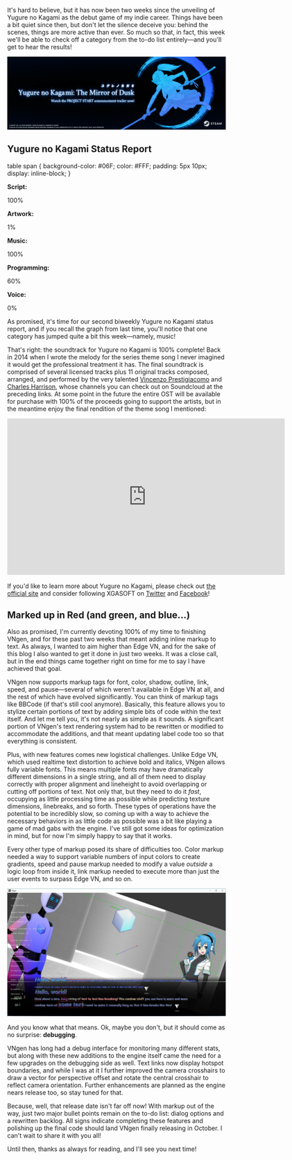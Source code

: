 <!--t Update 17 - Music to the Ears t-->
<!--tag 2017,archive,dev,thinkboxly,updates tag-->
<!--image /content/images/update-17-music-to-ears/update-banner-1024x512.jpg image-->
  
It's hard to believe, but it has now been two weeks since the unveiling of Yugure no Kagami as the debut game of my indie career. Things have been a bit quiet since then, but don't let the silence deceive you: behind the scenes, things are more active than ever. So much so that, in fact, this week we'll be able to check off a category from the to-do list entirely—and you'll get to hear the results!  
  
[![](/content/images/update-17-music-to-ears/banner-frontpage-1024x341.png)](/content/images/update-17-music-to-ears/http://www.ynkgame.com/)  

## Yugure no Kagami Status Report

table span { background-color: #06F; color: #FFF; padding: 5px 10px; display: inline-block; }  

**Script:**

100%

**Artwork:**

1%

**Music:**

100%

**Programming:**

60%

**Voice:**

0%

  
As promised, it's time for our second biweekly Yugure no Kagami status report, and if you recall the graph from last time, you'll notice that one category has jumped quite a bit this week—namely, music!  
  
That's right: the soundtrack for Yugure no Kagami is 100% complete! Back in 2014 when I wrote the melody for the series theme song I never imagined it would get the professional treatment it has. The final soundtrack is comprised of several licensed tracks plus 11 original tracks composed, arranged, and performed by the very talented [Vincenzo Prestigiacomo](https://soundcloud.com/vprestigiacomo) and [Charles Harrison](https://soundcloud.com/badxinton), whose channels you can check out on Soundcloud at the preceding links. At some point in the future the entire OST will be available for purchase with 100% of the proceeds going to support the artists, but in the meantime enjoy the final rendition of the theme song I mentioned:  
  

<iframe width="640" height="360" src="https://www.youtube.com/embed/uCRxlvkNCSo" frameborder="0" allowfullscreen></iframe>

  
If you'd like to learn more about Yugure no Kagami, please check out [the official site](https://www.xgasoft.com/) and consider following XGASOFT on [Twitter](https://twitter.com/xgasoft) and [Facebook](https://www.facebook.com/xgasoft/)!  
  

## Marked up in Red (and green, and blue...)

Also as promised, I'm currently devoting 100% of my time to finishing VNgen, and for these past two weeks that meant adding inline markup to text. As always, I wanted to aim higher than Edge VN, and for the sake of this blog I also wanted to get it done in just two weeks. It was a close call, but in the end things came together right on time for me to say I have achieved that goal.  
  
VNgen now supports markup tags for font, color, shadow, outline, link, speed, and pause—several of which weren't available in Edge VN at all, and the rest of which have evolved significantly. You can think of markup tags like BBCode (if that's still cool anymore). Basically, this feature allows you to stylize certain portions of text by adding simple bits of code within the text itself. And let me tell you, it's not nearly as simple as it sounds. A significant portion of VNgen's text rendering system had to be rewritten or modified to accommodate the additions, and that meant updating label code too so that everything is consistent.  
  
Plus, with new features comes new logistical challenges. Unlike Edge VN, which used realtime text distortion to achieve bold and italics, VNgen allows fully variable fonts. This means multiple fonts may have dramatically different dimensions in a single string, and all of them need to display correctly with proper alignment and lineheight to avoid overlapping or cutting off portions of text. Not only that, but they need to do it _fast_, occupying as little processing time as possible while predicting texture dimensions, linebreaks, and so forth. These types of operations have the potential to be incredibly slow, so coming up with a way to achieve the necessary behaviors in as little code as possible was a bit like playing a game of mad gabs with the engine. I've still got some ideas for optimization in mind, but for now I'm simply happy to say that it works.  
  
Every other type of markup posed its share of difficulties too. Color markup needed a way to support variable numbers of input colors to create gradients, speed and pause markup needed to modify a value _outside_ a logic loop from inside it, link markup needed to execute more than just the user events to surpass Edge VN, and so on.  
  
[![](/content/images/update-17-music-to-ears/vngen-debug-1024x596.jpg)](/content/images/update-17-music-to-ears/vngen-debug-1024x596.jpg)  
  
And you know what that means. Ok, maybe you don't, but it should come as no surprise: **debugging**.  
  
VNgen has long had a debug interface for monitoring many different stats, but along with these new additions to the engine itself came the need for a few upgrades on the debugging side as well. Text links now display hotspot boundaries, and while I was at it I further improved the camera crosshairs to draw a vector for perspective offset and rotate the central crosshair to reflect camera orientation. Further enhancements are planned as the engine nears release too, so stay tuned for that.  
  
Because, well, that release date isn't far off now! With markup out of the way, just two major bullet points remain on the to-do list: dialog options and a rewritten backlog. All signs indicate completing these features and polishing up the final code should land VNgen finally releasing in October. I can't wait to share it with you all!  
  
Until then, thanks as always for reading, and I'll see you next time!
